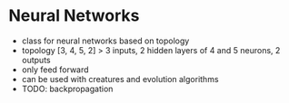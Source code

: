 # Neural Networks
- class for neural networks based on topology
- topology [3, 4, 5, 2] > 3 inputs, 2 hidden layers of 4 and 5 neurons, 2 outputs
- only feed forward
- can be used with creatures and evolution algorithms
- TODO: backpropagation
